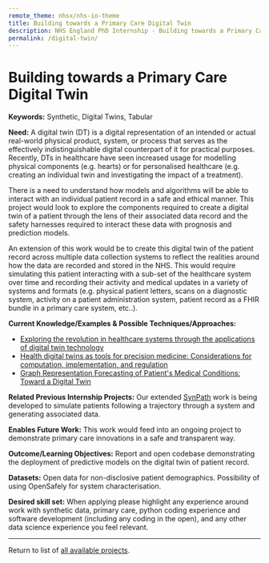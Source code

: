 ```yaml
---
remote_theme: nhsx/nhs-io-theme
title: Building towards a Primary Care Digital Twin
description: NHS England PhD Internship - Building towards a Primary Care Digital Twin
permalink: /digital-twin/
---
```


# Building towards a Primary Care Digital Twin

**Keywords:**  Synthetic, Digital Twins, Tabular 

**Need:** A digital twin (DT) is a digital representation of an intended or actual real-world physical product, system, or process that serves as the effectively indistinguishable digital counterpart of it for practical purposes.  Recently, DTs in healthcare have seen increased usage for modelling physical components (e.g. hearts) or for personalised healthcare (e.g. creating an individual twin and investigating the impact of a treatment).  

There is a need to understand how models and algorithms will be able to interact with an individual patient record in a safe and ethical manner.  This project would look to explore the components required to create a digital twin of a patient through the lens of their associated data record and the safety harnesses required to interact these data with prognosis and prediction models.    

An extension of this work would be to create this digital twin of the patient record across multiple data collection systems to reflect the realities around how the data are recorded and stored in the NHS.  This would require simulating this patient interacting with a sub-set of the healthcare system over time and recording their activity and medical updates in a variety of systems and formats (e.g. physical patient letters, scans on a diagnostic system, activity on a patient administration system, patient record as a FHIR bundle in a primary care system, etc..).  

**Current Knowledge/Examples & Possible Techniques/Approaches:**  
- [Exploring the revolution in healthcare systems through the applications of digital twin technology](https://www.sciencedirect.com/science/article/pii/S2949723X23000065)
- [Health digital twins as tools for precision medicine: Considerations for computation, implementation, and regulation](https://www.nature.com/articles/s41746-022-00694-7)
- [Graph Representation Forecasting of Patient's Medical Conditions: Toward a Digital Twin](https://www.frontiersin.org/articles/10.3389/fgene.2021.652907/full)

**Related Previous Internship Projects:** Our extended [SynPath](https://github.com/nhsx/SynPath) work is being developed to simulate patients following a trajectory through a system and generating associated data.  

**Enables Future Work:** This work would feed into an ongoing project to demonstrate primary care innovations in a safe and transparent way. 

**Outcome/Learning Objectives:** Report and open codebase demonstrating the deployment of predictive models on the digital twin of patient record. 

**Datasets:** Open data for non-disclosive patient demographics.  Possibility of using OpenSafely for system characterisation.

**Desired skill set:** When applying please highlight any experience around work with synthetic data, primary care, python coding experience and software development (including any coding in the open), and any other data science experience you feel relevant. 

---
Return to list of [all available projects](https://nhsx.github.io/nhsx-internship-projects/projects.html).